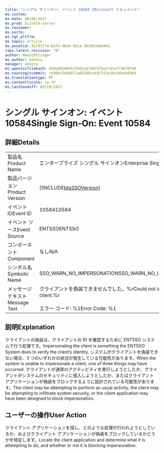 ```yaml
---
title: "シングル サインオン: イベント 10584 |Microsoft ドキュメント"
ms.custom: 
ms.date: 06/08/2017
ms.prod: biztalk-server
ms.reviewer: 
ms.suite: 
ms.tgt_pltfrm: 
ms.topic: article
ms.assetid: 8af9377d-b4fd-48a6-961a-3629b3db644a
caps.latest.revision: "6"
author: MandiOhlinger
ms.author: mandia
manager: anneta
ms.openlocfilehash: d08be0100d53f081eb7d8f4faa27d1e7f46f6f46
ms.sourcegitcommit: cb908c540d8f1a692d01dc8f313e16cb4b4e696d
ms.translationtype: MT
ms.contentlocale: ja-JP
ms.lasthandoff: 09/20/2017
---
```

# <a name="single-sign-on-event-10584"></a><span data-ttu-id="a2867-102">シングル サインオン: イベント 10584</span><span class="sxs-lookup"><span data-stu-id="a2867-102">Single Sign-On: Event 10584</span></span>
## <a name="details"></a><span data-ttu-id="a2867-103">詳細</span><span class="sxs-lookup"><span data-stu-id="a2867-103">Details</span></span>  
  
|||  
|-|-|  
|<span data-ttu-id="a2867-104">製品名</span><span class="sxs-lookup"><span data-stu-id="a2867-104">Product Name</span></span>|<span data-ttu-id="a2867-105">エンタープライズ シングル サインオン</span><span class="sxs-lookup"><span data-stu-id="a2867-105">Enterprise Single Sign-On</span></span>|  
|<span data-ttu-id="a2867-106">製品バージョン</span><span class="sxs-lookup"><span data-stu-id="a2867-106">Product Version</span></span>|[!INCLUDE[btsSSOVersion](../includes/btsssoversion-md.md)]|  
|<span data-ttu-id="a2867-107">イベント ID</span><span class="sxs-lookup"><span data-stu-id="a2867-107">Event ID</span></span>|<span data-ttu-id="a2867-108">10584</span><span class="sxs-lookup"><span data-stu-id="a2867-108">10584</span></span>|  
|<span data-ttu-id="a2867-109">イベント ソース</span><span class="sxs-lookup"><span data-stu-id="a2867-109">Event Source</span></span>|<span data-ttu-id="a2867-110">ENTSSO</span><span class="sxs-lookup"><span data-stu-id="a2867-110">ENTSSO</span></span>|  
|<span data-ttu-id="a2867-111">コンポーネント</span><span class="sxs-lookup"><span data-stu-id="a2867-111">Component</span></span>|<span data-ttu-id="a2867-112">なし</span><span class="sxs-lookup"><span data-stu-id="a2867-112">N/A</span></span>|  
|<span data-ttu-id="a2867-113">シンボル名</span><span class="sxs-lookup"><span data-stu-id="a2867-113">Symbolic Name</span></span>|<span data-ttu-id="a2867-114">SSO_WARN_NO_IMPERSONATION</span><span class="sxs-lookup"><span data-stu-id="a2867-114">SSO_WARN_NO_IMPERSONATION</span></span>|  
|<span data-ttu-id="a2867-115">メッセージ テキスト</span><span class="sxs-lookup"><span data-stu-id="a2867-115">Message Text</span></span>|<span data-ttu-id="a2867-116">クライアントを偽装できませんでした。%r</span><span class="sxs-lookup"><span data-stu-id="a2867-116">Could not impersonate the client.%r</span></span><br /><br /> <span data-ttu-id="a2867-117">エラー コード: %1</span><span class="sxs-lookup"><span data-stu-id="a2867-117">Error Code: %1</span></span>|  
  
## <a name="explanation"></a><span data-ttu-id="a2867-118">説明</span><span class="sxs-lookup"><span data-stu-id="a2867-118">Explanation</span></span>  
 <span data-ttu-id="a2867-119">クライアントの偽装は、クライアントの ID を確認するために ENTSSO システムで行う処理です。</span><span class="sxs-lookup"><span data-stu-id="a2867-119">Impersonating the client is something the ENTSSO System does to verify the client’s identity.</span></span> <span data-ttu-id="a2867-120">システムがクライアントを偽装できない場合、3 つのいずれかの状況が発生している可能性があります。</span><span class="sxs-lookup"><span data-stu-id="a2867-120">When the system is unable to impersonate a client, one of three things may have occurred.</span></span> <span data-ttu-id="a2867-121">クライアントが通常のアクティビティを実行しようとしたか、クライアントがシステムのセキュリティに侵入しようとしたか、またはクライアント アプリケーションが偽装をブロックするように設計されている可能性があります。</span><span class="sxs-lookup"><span data-stu-id="a2867-121">The client may be attempting to perform an usual activity, the client may be attempting to infiltrate system security, or the client application may have been designed to block impersonation.</span></span>  
  
## <a name="user-action"></a><span data-ttu-id="a2867-122">ユーザーの操作</span><span class="sxs-lookup"><span data-stu-id="a2867-122">User Action</span></span>  
 <span data-ttu-id="a2867-123">クライアント アプリケーションを探し、どのような処理が行われようとしているか、およびクライアント アプリケーションが偽装をブロックしているかどうかを特定します。</span><span class="sxs-lookup"><span data-stu-id="a2867-123">Locate the client application and determine what it is attempting to do, and whether or not it is blocking impersonation.</span></span>